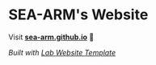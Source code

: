 
# SEA-ARM's Website

Visit **[sea-arm.github.io](https://sea-arm.github.io)** 🚀

_Built with [Lab Website Template](https://greene-lab.gitbook.io/lab-website-template-docs)_
